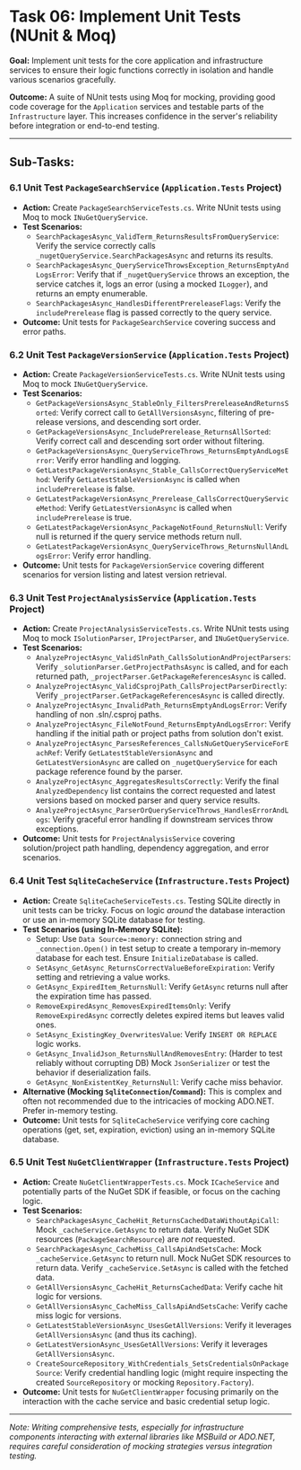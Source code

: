 # Task 06: Implement Unit Tests (NUnit & Moq)

**Goal:** Implement unit tests for the core application and infrastructure services to ensure their logic functions correctly in isolation and handle various scenarios gracefully.

**Outcome:** A suite of NUnit tests using Moq for mocking, providing good code coverage for the `Application` services and testable parts of the `Infrastructure` layer. This increases confidence in the server's reliability before integration or end-to-end testing.

---

## Sub-Tasks:

### 6.1 Unit Test `PackageSearchService` (`Application.Tests` Project)
*   **Action:** Create `PackageSearchServiceTests.cs`. Write NUnit tests using Moq to mock `INuGetQueryService`.
*   **Test Scenarios:**
    *   `SearchPackagesAsync_ValidTerm_ReturnsResultsFromQueryService`: Verify the service correctly calls `_nugetQueryService.SearchPackagesAsync` and returns its results.
    *   `SearchPackagesAsync_QueryServiceThrowsException_ReturnsEmptyAndLogsError`: Verify that if `_nugetQueryService` throws an exception, the service catches it, logs an error (using a mocked `ILogger`), and returns an empty enumerable.
    *   `SearchPackagesAsync_HandlesDifferentPrereleaseFlags`: Verify the `includePrerelease` flag is passed correctly to the query service.
*   **Outcome:** Unit tests for `PackageSearchService` covering success and error paths.

### 6.2 Unit Test `PackageVersionService` (`Application.Tests` Project)
*   **Action:** Create `PackageVersionServiceTests.cs`. Write NUnit tests using Moq to mock `INuGetQueryService`.
*   **Test Scenarios:**
    *   `GetPackageVersionsAsync_StableOnly_FiltersPrereleaseAndReturnsSorted`: Verify correct call to `GetAllVersionsAsync`, filtering of pre-release versions, and descending sort order.
    *   `GetPackageVersionsAsync_IncludePrerelease_ReturnsAllSorted`: Verify correct call and descending sort order without filtering.
    *   `GetPackageVersionsAsync_QueryServiceThrows_ReturnsEmptyAndLogsError`: Verify error handling and logging.
    *   `GetLatestPackageVersionAsync_Stable_CallsCorrectQueryServiceMethod`: Verify `GetLatestStableVersionAsync` is called when `includePrerelease` is false.
    *   `GetLatestPackageVersionAsync_Prerelease_CallsCorrectQueryServiceMethod`: Verify `GetLatestVersionAsync` is called when `includePrerelease` is true.
    *   `GetLatestPackageVersionAsync_PackageNotFound_ReturnsNull`: Verify null is returned if the query service methods return null.
    *   `GetLatestPackageVersionAsync_QueryServiceThrows_ReturnsNullAndLogsError`: Verify error handling.
*   **Outcome:** Unit tests for `PackageVersionService` covering different scenarios for version listing and latest version retrieval.

### 6.3 Unit Test `ProjectAnalysisService` (`Application.Tests` Project)
*   **Action:** Create `ProjectAnalysisServiceTests.cs`. Write NUnit tests using Moq to mock `ISolutionParser`, `IProjectParser`, and `INuGetQueryService`.
*   **Test Scenarios:**
    *   `AnalyzeProjectAsync_ValidSlnPath_CallsSolutionAndProjectParsers`: Verify `_solutionParser.GetProjectPathsAsync` is called, and for each returned path, `_projectParser.GetPackageReferencesAsync` is called.
    *   `AnalyzeProjectAsync_ValidCsprojPath_CallsProjectParserDirectly`: Verify `_projectParser.GetPackageReferencesAsync` is called directly.
    *   `AnalyzeProjectAsync_InvalidPath_ReturnsEmptyAndLogsError`: Verify handling of non .sln/.csproj paths.
    *   `AnalyzeProjectAsync_FileNotFound_ReturnsEmptyAndLogsError`: Verify handling if the initial path or project paths from solution don't exist.
    *   `AnalyzeProjectAsync_ParsesReferences_CallsNuGetQueryServiceForEachRef`: Verify `GetLatestStableVersionAsync` and `GetLatestVersionAsync` are called on `_nugetQueryService` for each package reference found by the parser.
    *   `AnalyzeProjectAsync_AggregatesResultsCorrectly`: Verify the final `AnalyzedDependency` list contains the correct requested and latest versions based on mocked parser and query service results.
    *   `AnalyzeProjectAsync_ParserOrQueryServiceThrows_HandlesErrorAndLogs`: Verify graceful error handling if downstream services throw exceptions.
*   **Outcome:** Unit tests for `ProjectAnalysisService` covering solution/project path handling, dependency aggregation, and error scenarios.

### 6.4 Unit Test `SqliteCacheService` (`Infrastructure.Tests` Project)
*   **Action:** Create `SqliteCacheServiceTests.cs`. Testing SQLite directly in unit tests can be tricky. Focus on logic *around* the database interaction or use an in-memory SQLite database for testing.
*   **Test Scenarios (using In-Memory SQLite):**
    *   Setup: Use `Data Source=:memory:` connection string and `_connection.Open()` in test setup to create a temporary in-memory database for each test. Ensure `InitializeDatabase` is called.
    *   `SetAsync_GetAsync_ReturnsCorrectValueBeforeExpiration`: Verify setting and retrieving a value works.
    *   `GetAsync_ExpiredItem_ReturnsNull`: Verify `GetAsync` returns null after the expiration time has passed.
    *   `RemoveExpiredAsync_RemovesExpiredItemsOnly`: Verify `RemoveExpiredAsync` correctly deletes expired items but leaves valid ones.
    *   `SetAsync_ExistingKey_OverwritesValue`: Verify `INSERT OR REPLACE` logic works.
    *   `GetAsync_InvalidJson_ReturnsNullAndRemovesEntry`: (Harder to test reliably without corrupting DB) Mock `JsonSerializer` or test the behavior if deserialization fails.
    *   `GetAsync_NonExistentKey_ReturnsNull`: Verify cache miss behavior.
*   **Alternative (Mocking `SqliteConnection`/`Command`):** This is complex and often not recommended due to the intricacies of mocking ADO.NET. Prefer in-memory testing.
*   **Outcome:** Unit tests for `SqliteCacheService` verifying core caching operations (get, set, expiration, eviction) using an in-memory SQLite database.

### 6.5 Unit Test `NuGetClientWrapper` (`Infrastructure.Tests` Project)
*   **Action:** Create `NuGetClientWrapperTests.cs`. Mock `ICacheService` and potentially parts of the NuGet SDK if feasible, or focus on the caching logic.
*   **Test Scenarios:**
    *   `SearchPackagesAsync_CacheHit_ReturnsCachedDataWithoutApiCall`: Mock `_cacheService.GetAsync` to return data. Verify NuGet SDK resources (`PackageSearchResource`) are *not* requested.
    *   `SearchPackagesAsync_CacheMiss_CallsApiAndSetsCache`: Mock `_cacheService.GetAsync` to return null. Mock NuGet SDK resources to return data. Verify `_cacheService.SetAsync` is called with the fetched data.
    *   `GetAllVersionsAsync_CacheHit_ReturnsCachedData`: Verify cache hit logic for versions.
    *   `GetAllVersionsAsync_CacheMiss_CallsApiAndSetsCache`: Verify cache miss logic for versions.
    *   `GetLatestStableVersionAsync_UsesGetAllVersions`: Verify it leverages `GetAllVersionsAsync` (and thus its caching).
    *   `GetLatestVersionAsync_UsesGetAllVersions`: Verify it leverages `GetAllVersionsAsync`.
    *   `CreateSourceRepository_WithCredentials_SetsCredentialsOnPackageSource`: Verify credential handling logic (might require inspecting the created `SourceRepository` or mocking `Repository.Factory`).
*   **Outcome:** Unit tests for `NuGetClientWrapper` focusing primarily on the interaction with the cache service and basic credential setup logic.

---
*Note: Writing comprehensive tests, especially for infrastructure components interacting with external libraries like MSBuild or ADO.NET, requires careful consideration of mocking strategies versus integration testing.*